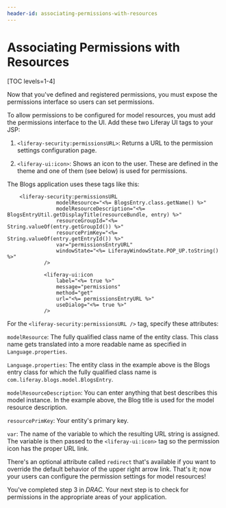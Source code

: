 ```yaml
---
header-id: associating-permissions-with-resources
---
```


# Associating Permissions with Resources

[TOC levels=1-4]

Now that you've defined and registered permissions, you must expose the
permissions interface so users can set permissions. 

To allow permissions to be configured for model resources, you must add the
permissions interface to the UI. Add these two Liferay UI tags to your JSP:

1.  `<liferay-security:permissionsURL>`: Returns a URL to the permission
    settings configuration page. 

2.  `<liferay-ui:icon>`: Shows an icon to the user. These are defined in the
    theme and one of them (see below) is used for permissions. 

The Blogs application uses these tags like this: 

        <liferay-security:permissionsURL
                    modelResource="<%= BlogsEntry.class.getName() %>"
                    modelResourceDescription="<%= BlogsEntryUtil.getDisplayTitle(resourceBundle, entry) %>"
                    resourceGroupId="<%= String.valueOf(entry.getGroupId()) %>"
                    resourcePrimKey="<%= String.valueOf(entry.getEntryId()) %>"
                    var="permissionsEntryURL"
                    windowState="<%= LiferayWindowState.POP_UP.toString() %>"
                />

                <liferay-ui:icon
                    label="<%= true %>"
                    message="permissions"
                    method="get"
                    url="<%= permissionsEntryURL %>"
                    useDialog="<%= true %>"
                />

For the `<liferay-security:permissionsURL />` tag, specify these attributes: 

`modelResource`: The fully qualified class name of the entity class. This
class name gets translated into a more readable name as specified in
`Language.properties`. 

`Language.properties`: The entity class in the example above is the Blogs entry
class for which the fully qualified class name is
`com.liferay.blogs.model.BlogsEntry`.

`modelResourceDescription`: You can enter anything that best describes this
model instance. In the example above, the Blog title is used for the model
resource description. 

`resourcePrimKey`: Your entity's primary key. 

`var`: The name of the variable to which the resulting URL string is assigned.
The variable is then passed to the `<liferay-ui:icon>` tag so the permission
icon has the proper URL link.

There's an optional attribute called `redirect` that's available if you want to
override the default behavior of the upper right arrow link. That's it; now your
users can configure the permission settings for model resources! 

You've completed step 3 in *DRAC*. Your next step is to check for permissions in
the appropriate areas of your application. 
